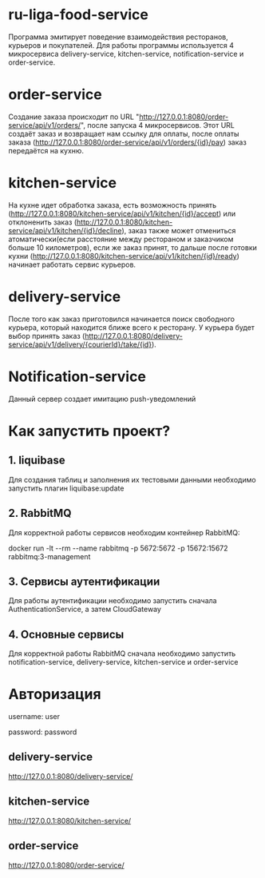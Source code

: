 # ru-liga-food-service
Программа эмитирует поведение взаимодействия ресторанов, курьеров и покупателей. Для работы программы используется 4 микросервиса delivery-service, kitchen-service, notification-service и order-service.
# order-service
Создание заказа происходит по URL "http://127.0.0.1:8080/order-service/api/v1/orders/", после запуска 4 микросервисов. Этот URL создаёт заказ и возвращает нам ссылку для оплаты, после оплаты заказа (http://127.0.0.1:8080/order-service/api/v1/orders/{id}/pay) заказ передаётся на кухню.
# kitchen-service
На кухне идет обработка заказа, есть возможность принять (http://127.0.0.1:8080/kitchen-service/api/v1/kitchen/{id}/accept) или отклоненить заказ (http://127.0.0.1:8080/kitchen-service/api/v1/kitchen/{id}/decline), заказ также может отмениться атоматически(если расстояние между рестораном и заказчиком больше 10 километров), если же заказ принят, то дальше после готовки кухни (http://127.0.0.1:8080/kitchen-service/api/v1/kitchen/{id}/ready) начинает работать сервис курьеров.
# delivery-service
После того как заказ приготовился начинается поиск свободного курьера, который находится ближе всего к ресторану. У курьера будет выбор принять заказ (http://127.0.0.1:8080/delivery-service/api/v1/delivery/{courierId}/take/{id}). 
# Notification-service
Данный сервер создает имитацию push-уведомлений

# Как запустить проект?

## 1. liquibase

Для создания таблиц и заполнения их тестовыми данными необходимо запустить плагин liquibase:update
## 2. RabbitMQ

Для корректной работы сервисов необходим контейнер RabbitMQ:

docker run -lt --rm --name rabbitmq -p 5672:5672 -p 15672:15672 rabbitmq:3-management
## 3. Сервисы аутентификации

Для работы аутентификации необходимо запустить сначала AuthenticationService, а затем CloudGateway
## 4. Основные сервисы

Для корректной работы RabbitMQ сначала необходимо запустить notification-service, delivery-service, kitchen-service и order-service

# Авторизация

username: user

password: password

## delivery-service

http://127.0.0.1:8080/delivery-service/
## kitchen-service

http://127.0.0.1:8080/kitchen-service/
## order-service

http://127.0.0.1:8080/order-service/
